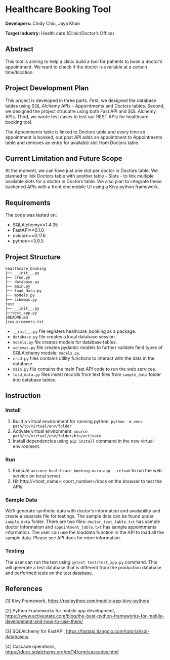 # Healthcare Booking Tool

**Developers:** Cindy Chiu, Jaya Khan 

**Target Industry:** Health care (Clinic/Doctor’s Office)

## Abstract
This tool is aiming to help a clinic build a tool for patients to book a doctor’s appointment. We want to check if the doctor is available at a certain time/location. 

## Project Development Plan 
This project is developed in three parts. First, we designed the database tables using SQL Alchemy APIs - Appointments and Doctors tables. Second, we designed the project strucutre using both Fast API and SQL Alchemy APIs. Third, we wrote test cases to test our REST APIs for healthcare booking tool. 

The Appoinments table is linked to Doctors table and every time an appointment is booked, our post API adds an appointment to Appointments table and removes an entry for available slot from Doctors table. 

## Current Limitation and Future Scope
At the moment, we can have just one slot per doctor in Doctors table. We planned to link Doctors table with another table - Slots - to link multiple available slots for a doctor in Doctors table. We also plan to integrate these backened APIs with a front end mobile UI using a Kivy python framework.

## Requirements
The code was tested on:
- SQLAlchemy==1.4.35
- FastAPI==0.1.0
- uvicorn==0.17.6
- python==3.9.5

## Project Structure
                                                                               
    healthcare_booking
    ├── __init__.py
    ├── crud.py                    
    ├── database.py             
    ├── main.py 
    ├── load_data.py           
    ├── models.py             
    ├── schemas.py    
    test
    ├── __init__.py
    ├──test_app.py 
    ├README.md 
    ├requirements.txt 
 

* `__init__.py` file registers healhcare_booking as a package.
* `database.py` file creates a local database session.
* `models.py` file creates models for database tables.
* `schemas.py` file creates pydantic models to further validate field types of SQLAlchemy models: `models.py`.
* `crud.py` files contains utility functions to interact with the data in the database.
* `main.py` file contains the main Fast API code to run the web services.
* `load_data.py` files insert records from text files from `sample_data` folder into database tables.

## Instruction

### Install

1. Build a virtual environment for running python. `python -m venv path/to/virtual/env/folder`
2. Activate virtual environment. `source path/to/virtual/env/folder/bin/activate`
3. Install dependencies using `pip install` command in the new virtual environment.

### Run

1. Execute `uvicorn healthcare_booking.main:app --reload` to run the web service on local server.
2. Hit http://<host_name>:<port_number>/docs on the browser to test the APIs.


### Sample Data
We’ll generate synthetic data with doctor’s information and availability and create a separate file for testings. The sample data can be found under `sample_data` folder. There are two files: `doctor_test_table.txt` has sample doctor information and `appointment_table.txt` has sample appointments information. The user can use the loaddata function in the API to load all the sample data. Please see API docs for more information. 

### Testing
The user can run the test using `pytest test/test_app.py` command. This will generate a test database that is different from the production database and performed tests on the test database. 

## References

[1] Kivy Framework, https://realpython.com/mobile-app-kivy-python/  

[2] Python Frameworks for mobile app development, https://www.activestate.com/blog/the-best-python-frameworks-for-mobile-development-and-how-to-use-them/

[3] SQLAlchemy for FastAPI, https://fastapi.tiangolo.com/tutorial/sql-databases/

[4] Cascade operations, https://docs.sqlalchemy.org/en/14/orm/cascades.html
